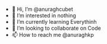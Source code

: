 - 👋 Hi, I’m @anuraghcubet
- 👀 I’m interested in nothing
- 🌱 I’m currently learning Everythinh
- 💞️ I’m looking to collaborate on Code
- 📫 How to reach me @anuraghkp

<!---
anuraghcubet/anuraghcubet is a ✨ special ✨ repository because its `README.md` (this file) appears on your GitHub profile.
You can click the Preview link to take a look at your changes.
--->

